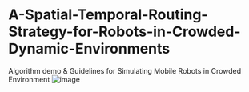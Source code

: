 # A-Spatial-Temporal-Routing-Strategy-for-Robots-in-Crowded-Dynamic-Environments
Algorithm demo &amp; Guidelines for Simulating Mobile Robots in Crowded Environment
![image](https://github.com/user-attachments/assets/b295f588-ded6-4015-a225-f85226a0c61c)
